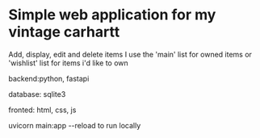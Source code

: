 # Simple web application for my vintage carhartt

Add, display, edit and delete items
I use the 'main' list for owned items or 'wishlist' list for items i'd like to own

backend:python, fastapi

database: sqlite3

fronted: html, css, js

uvicorn main:app --reload to run locally